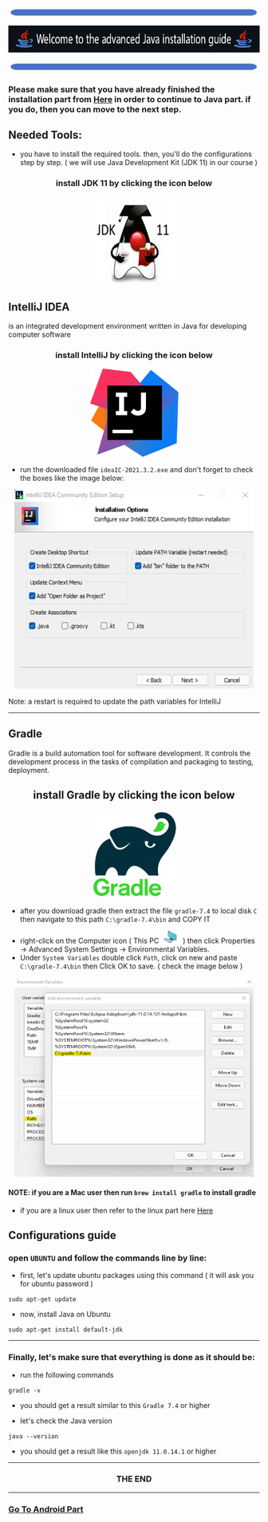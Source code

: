 <img  src="images/line-down2.png" alt="Java">
<p align="center"><img  src="images/welcome1.png" alt="Java"></p>
<img  src="images/line-down2.png" alt="Java">

### Please make sure that you have already finished the installation part from <a href="../../Computer Setup Guide/installation tutorial.md">Here</a> in order to continue to Java part. if you do, then you can move to the next step.

## Needed Tools:
- you have to install the required tools. then, you'll do the configurations step by step. ( we will use Java Development Kit (JDK 11) in our course )


<h3 align="center"> install JDK 11 by clicking the icon below </h3>
<p align="center"> <kbd><a href="https://github.com/adoptium/temurin11-binaries/releases/download/jdk-11.0.14.1%2B1/OpenJDK11U-jdk_x64_windows_hotspot_11.0.14.1_1.msi"> <img height="177px" width="177px" src="images/JDK.jpg" alt="IntelliJ"></a></kbd>


  
## IntelliJ IDEA
is an integrated development environment written in Java for developing computer software
<h3 align="center"> install IntelliJ by clicking the icon below </h3>

<p align="center"> <kbd><a href="https://download-cdn.jetbrains.com/idea/ideaIC-2021.3.2.exe"> <img height="177px" width="177px" src="images/IntelliJ.png" alt="IntelliJ"></a></kbd>

- run the downloaded file `ideaIC-2021.3.2.exe` and don't forget to check the boxes like the image below:
  
<p align="center"><kbd> <img height="400px" width="480px" src="images/IntelliJ-config.png" alt="IntelliJ-config"></kbd> </p>

Note: a restart is required to update the path variables for IntelliJ

<hr>

## Gradle
Gradle is a build automation tool for software development. It controls the development process in the tasks of compilation and packaging to testing, deployment.

<h2 align="center"> install Gradle by clicking the icon below </h2>
<p align="center"> <kbd><a href="https://services.gradle.org/distributions/gradle-7.4-bin.zip"> <img height="177px" width="177px" src="images/gradle.png" alt="Gradle"></a>

- after you download gradle then extract the file `gradle-7.4` to local disk `C` then navigate to this path `C:\gradle-7.4\bin` and COPY IT 
- right-click on the Computer icon ( This PC<img height="40px" width="44px" src="images/this-pc.png" alt="This Pc"> )  then click Properties -> Advanced System Settings -> Environmental Variables.
- Under `System Variables` double click `Path`, click on new and paste `C:\gradle-7.4\bin` then Click OK to save. ( check the image below )

<p align="center"><kbd> <img height="400px" width="480px" src="images/system-env.png" alt="IntelliJ-config"></kbd> </p>
  
#### NOTE: if you are a Mac user then run `brew install gradle` to install gradle
- if you are a linux user then refer to the linux part here <a href="https://gradle.org/install/#manually">Here</a>
  
## Configurations guide
### open `UBUNTU` and follow the commands line by line:
 
- first, let's update ubuntu packages using this command ( it will ask you for ubuntu password )
  
```
sudo apt-get update
```
- now, install Java on Ubuntu
  
```
sudo apt-get install default-jdk
```
  
<hr>

### Finally, let's make sure that everything is done as it should be:
- run the following commands
```
gradle -v
```
- you should get a result similar to this `Gradle 7.4` or higher
  
  
- let's check the Java version
```
java --version
```
- you should get a result like this `openjdk 11.0.14.1` or higher

<hr>
<h3 align="center"> THE END </h3>
<hr>

  <h3> <a href="Android Part.md" >Go To Android Part </a> </h3>
